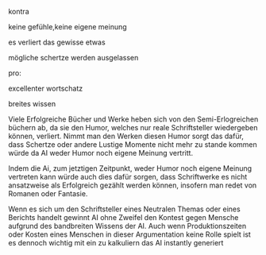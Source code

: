 kontra

keine gefühle,keine eigene meinung

es verliert das gewisse etwas

mögliche schertze werden ausgelassen


pro:

excellenter wortschatz

breites wissen



Viele Erfolgreiche Bücher und Werke heben sich von den Semi-Erlogreichen büchern ab, da sie den Humor, welches nur reale Schriftsteller wiedergeben können, verliert. Nimmt man den Werken diesen Humor sorgt das dafür, dass Schertze oder andere Lustige Momente nicht mehr zu stande kommen würde da AI weder Humor noch eigene Meinung vertritt.

Indem die Ai, zum jetztigen Zeitpunkt, weder Humor noch eigene Meinung vertreten kann würde auch dies dafür sorgen, dass Schriftwerke es nicht ansatzweise als Erfolgreich gezählt werden können, insofern man redet von Romanen oder Fantasie.

Wenn es sich um den Schriftsteller eines Neutralen Themas oder eines Berichts handelt gewinnt AI ohne Zweifel den Kontest gegen Mensche aufgrund des bandbreiten Wissens der AI. Auch wenn Produktionszeiten oder Kosten eines Menschen in dieser Argumentation keine Rolle spielt ist es dennoch wichtig mit ein zu kalkuliern das AI instantly generiert

